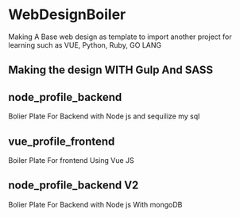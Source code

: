 # WebDesignBoiler
Making A Base web design as template to import another project for learning such as VUE, Python, Ruby, GO LANG

## Making the design WITH Gulp And SASS


## node_profile_backend
Bolier Plate For Backend with Node js and sequilize my sql

## vue_profile_frontend
Boiler Plate For frontend Using Vue JS

## node_profile_backend V2
Bolier Plate For Backend with Node js With mongoDB
